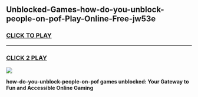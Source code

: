 
## Unblocked-Games-how-do-you-unblock-people-on-pof-Play-Online-Free-jw53e
<h3>
<a href="https://premium76.site?title=how-do-you-unblock-people-on-pof&ref=26A">CLICK TO PLAY</a></h3>
<hr>

<h3>
<a href="https://premium76.site?title=how-do-you-unblock-people-on-pof&ref=26A">CLICK 2 PLAY</a>
  
</h3>

<a href="https://premium76.site?title=how-do-you-unblock-people-on-pof&ref=26A"><img src="https://clearcache.store/games.png"></a>


**how-do-you-unblock-people-on-pof games unblocked: Your Gateway to Fun and Accessible Online Gaming**
